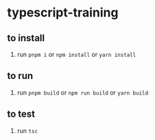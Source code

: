 # typescript-training

## to install
1. run `pnpm i` or `npm install` or `yarn install`

## to run
1. run `pnpm build` or `npm run build` or `yarn build`

## to test
1. run `tsc`
